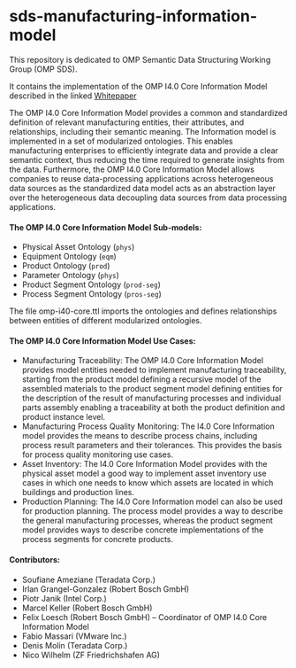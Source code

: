 # sds-manufacturing-information-model
This repository is dedicated to OMP Semantic Data Structuring Working Group (OMP SDS).

It contains the implementation of the OMP I4.0 Core Information Model described in the linked [Whitepaper](https://open-manufacturing.org/wp-content/uploads/sites/101/2022/05/OMP-SDS-Whitepaper_I4.0_Core_Information_Model.pdf)

The OMP I4.0 Core Information Model provides a common and standardized definition of relevant manufacturing entities, their attributes, and relationships, including their semantic meaning. The Information model is implemented in a set of modularized ontologies. This enables manufacturing enterprises to efficiently integrate data and provide a clear semantic context, thus reducing the time required to generate insights from the data. Furthermore, the OMP I4.0 Core Information Model allows companies to reuse data-processing applications across heterogeneous data sources as the standardized data model acts as an abstraction layer over the heterogeneous data decoupling data sources from data processing applications.

#### The OMP I4.0 Core Information Model Sub-models:
- Physical Asset Ontology (`phys`)
- Equipment Ontology (`eqm`)
- Product Ontology (`prod`)
- Parameter Ontology (`phys`)
- Product Segment Ontology (`prod-seg`)
- Process Segment Ontology (`pros-seg`) 

The file omp-i40-core.ttl imports the ontologies and defines relationships between entities of different modularized ontologies.

#### The OMP I4.0 Core Information Model Use Cases: 
- Manufacturing Traceability: The OMP I4.0 Core Information
Model provides model entities needed to implement manufacturing traceability, starting from
the product model defining a recursive model of the assembled materials to the product
segment model defining entities for the description of the result of manufacturing processes and
individual parts assembly enabling a traceability at both the product definition and product instance level. 
- Manufacturing Process Quality Monitoring: The I4.0 Core Information model provides the means to describe process chains, including process
result parameters and their tolerances. This provides the basis for process quality monitoring use
cases.
- Asset Inventory: The I4.0 Core Information Model provides with the physical asset model a good way to implement
asset inventory use cases in which one needs to know which assets are located in which buildings and
production lines. 
- Production Planning: The I4.0 Core Information model can also be used for production planning. The process model provides a way to describe the general manufacturing processes, whereas the product segment model provides
ways to describe concrete implementations of the process segments for concrete products.

#### Contributors:
- Soufiane Ameziane (Teradata Corp.)
- Irlan Grangel-Gonzalez (Robert Bosch GmbH)
- Piotr Janik (Intel Corp.)
- Marcel Keller (Robert Bosch GmbH)
- Felix Loesch (Robert Bosch GmbH) – Coordinator of OMP I4.0 Core Information Model
- Fabio Massari (VMware Inc.)
- Denis Molin (Teradata Corp.)
- Nico Wilhelm (ZF Friedrichshafen AG)
